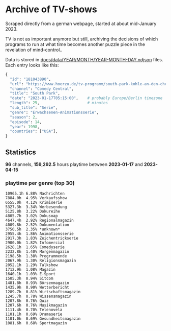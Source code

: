 # Archive of TV-shows

Scraped directly from a german webpage, started at about mid-January 2023.

TV is not as important anymore but still, archiving the decisions of which programs to run at what time
becomes another puzzle piece in the revelation of mind-control.. 

Data is stored in [docs/data/YEAR/MONTH/YEAR-MONTH-DAY.ndjson](docs/data/) files. 
Each entry looks like this:

```python
{
  "id": "181043890", 
  "url": "https://www.hoerzu.de/tv-programm/south-park-kohle-an-den-chefkoch/bid_181043890/", 
  "channel": "Comedy Central", 
  "title": "South Park", 
  "date": "2023-01-17T05:15:00",    # probably Europe/Berlin timezone 
  "length": 25,                     # minutes 
  "sub_title": "Serie", 
  "genre": "Erwachsenen-Animationsserie", 
  "season": 2, 
  "episode": 14, 
  "year": 1998, 
  "countries": ["USA"],
}
```

## Statistics

**96** channels, **159,292.5** hours playtime between **2023-01-17** and **2023-04-15**


### playtime per genre (top 30)

    10965.1h 6.88% Nachrichten
    7884.0h  4.95% Verkaufsshow
    6555.0h  4.12% Krimiserie
    5327.3h  3.34% Werbesendung
    5125.8h  3.22% Dokureihe
    4805.7h  3.02% Dokusoap
    4647.4h  2.92% Regionalmagazin
    4009.8h  2.52% Dokumentation
    3750.5h  2.35% *unknown*
    2955.4h  1.86% Animationsserie
    2917.3h  1.83% Zeichentrickserie
    2900.0h  1.82% Infomercial
    2628.1h  1.65% Comedyserie
    2232.8h  1.40% Morgenmagazin
    2198.5h  1.38% Programmende
    2067.9h  1.30% Religionsmagazin
    2052.1h  1.29% Talkshow
    1712.9h  1.08% Magazin
    1640.1h  1.03% E-Sport
    1505.3h  0.94% Sitcom
    1481.8h  0.93% Börsenmagazin
    1435.9h  0.90% Wetterbericht
    1289.7h  0.81% Wirtschaftsmagazin
    1245.7h  0.78% Wissensmagazin
    1207.8h  0.76% Quiz
    1207.6h  0.76% Musikmagazin
    1111.4h  0.70% Telenovela
    1101.1h  0.69% Dramaserie
    1101.0h  0.69% Gesundheitsmagazin
    1081.6h  0.68% Sportmagazin
